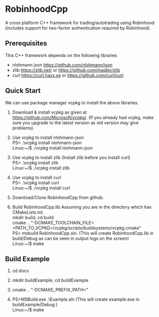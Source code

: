 # RobinhoodCpp

A cross platform C++ framework for trading/autotrading using Robinhood (includes support for two-factor authentication required by Robinhood).

## Prerequisites
This C++ framework depends on the following libraries
- nlohmann json https://github.com/nlohmann/json
- zlib https://zlib.net/ or https://github.com/madler/zlib
- curl https://curl.haxx.se or https://github.com/curl/curl

## Quick Start
We can use package manager vcpkg to install the above libraries.
1) Download & install vcpkg as given at https://github.com/Microsoft/vcpkg/. (If you already had vcpkg, make sure 
   you upgrade to the latest version as old version may give problems). 

2) Use vcpkg to install nlohmann-json  
   PS> .\vcpkg install nlohmann-json  
   Linux:~/$ ./vcpkg install nlohmann-json
   
3) Use vcpkg to install zlib  (Install zlib before you install curl)  
   PS> .\vcpkg install zlib  
   Linux:~/$ ./vcpkg install zlib 

4) Use vcpkg to install curl  
   PS> .\vcpkg install curl  
   Linux:~/$ ./vcpkg install curl 
   
5) Download/Clone RobinhoodCpp from github.

6) Build RobinhoodCpp.lib
   Assuming you are in the directory which has CMakeLists.txt.  
   mkdir build; cd build  
   cmake .. "-DCMAKE_TOOLCHAIN_FILE=<PATH_TO_VCPKG>/vcpkg/scripts/buildsystems/vcpkg.cmake"  
   PS> msbuild RobinhoodCpp.sln. (This will create RobinhoodCpp.lib in build/Debug as can be seen in output logs on the screen)   
   Linux:~/$ make  

## Build Example
1) cd docs

2) mkdir buildExample;  cd buildExample

3) cmake .. "-DCMAKE_PREFIX_PATH=<Path to RobinhoodCpp>”

4) PS>MSBuild.exe .\Example.sln (This will create example.exe in buildExample/Debug )    
   Linux:~/$ make

